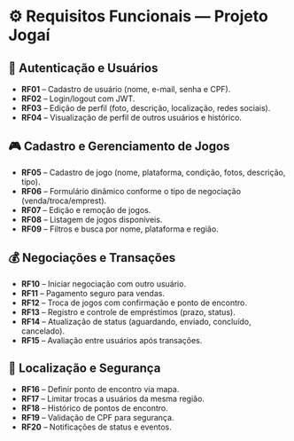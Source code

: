 # ⚙️ Requisitos Funcionais — Projeto Jogaí

## 🔐 Autenticação e Usuários
- **RF01** – Cadastro de usuário (nome, e-mail, senha e CPF).  
- **RF02** – Login/logout com JWT.  
- **RF03** – Edição de perfil (foto, descrição, localização, redes sociais).  
- **RF04** – Visualização de perfil de outros usuários e histórico.

## 🎮 Cadastro e Gerenciamento de Jogos
- **RF05** – Cadastro de jogo (nome, plataforma, condição, fotos, descrição, tipo).  
- **RF06** – Formulário dinâmico conforme o tipo de negociação (venda/troca/emprest).  
- **RF07** – Edição e remoção de jogos.  
- **RF08** – Listagem de jogos disponíveis.  
- **RF09** – Filtros e busca por nome, plataforma e região.

## 💰 Negociações e Transações
- **RF10** – Iniciar negociação com outro usuário.  
- **RF11** – Pagamento seguro para vendas.  
- **RF12** – Troca de jogos com confirmação e ponto de encontro.  
- **RF13** – Registro e controle de empréstimos (prazo, status).  
- **RF14** – Atualização de status (aguardando, enviado, concluído, cancelado).  
- **RF15** – Avaliação entre usuários após transações.

## 📍 Localização e Segurança
- **RF16** – Definir ponto de encontro via mapa.  
- **RF17** – Limitar trocas a usuários da mesma região.  
- **RF18** – Histórico de pontos de encontro.  
- **RF19** – Validação de CPF para segurança.  
- **RF20** – Notificações de status e eventos.
